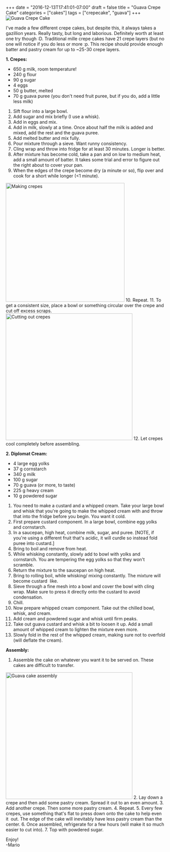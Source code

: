 +++
date = "2016-12-13T17:41:01-07:00"
draft = false
title = "Guava Crepe Cake"
categories = ["cakes"]
tags = ["crepecake", "guava"]
+++
![Guava Crepe Cake](https://2.bp.blogspot.com/-ZednUXq6eno/WJBGosPDyAI/AAAAAAAAH00/vFK9_5K_HecpztL0MYo4YLCGAj7Rc48HQCLcB/s1600/DSC_4877_1.jpg)

I've made a few different crepe cakes, but despite this, it always takes a gazillion years. Really tasty, but long and laborious. Definitely worth at least one try though :D. Traditional mille crepe cakes have 21 crepe layers (but no one will notice if you do less or more :p. This recipe should provide enough batter and pastry cream for up to ~25-30 crepe layers.

**1. Crepes:**

- 650 g milk, room temperature!
- 240 g flour
- 90 g sugar
- 4 eggs
- 50 g butter, melted
- 70 g guava puree (you don't need fruit puree, but if you do, add a little less milk)

1. Sift flour into a large bowl.
2. Add sugar and mix briefly (I use a whisk).
3. Add in eggs and mix.
4. Add in milk, slowly at a time. Once about half the milk is added and mixed, add the rest and the guava puree.
5. Add melted butter and mix fully.
6. Pour mixture through a sieve. Want runny consistency.
7. Cling wrap and throw into fridge for at least 30 minutes. Longer is better.
8. After mixture has become cold, take a pan and on low to medium heat, add a small amount of batter. It takes some trial and error to figure out the right about to cover your pan.
9. When the edges of the crepe become dry (a minute or so), flip over and cook for a short while longer (<1 minute).  
<img src="https://3.bp.blogspot.com/-PkZhOH11TyY/WJBGgoHMrfI/AAAAAAAAH0w/LkJOr5HzBWcT4hx35A_hH0nuCwUk7WA7ACLcB/s1600/DSC_4865_1.jpg" alt="Making crepes" style="height: 375px;"/>
10. Repeat.
11. To get a consistent size, place a bowl or something circular over the crepe and cut off excess scraps.  
<img src="https://4.bp.blogspot.com/-7NqiqC0Pt7k/WJBGgceRD4I/AAAAAAAAH0o/lgm6rWI-ooAIfcqdIfGCQwdqp4B9d_AEQCLcB/s1600/DSC_4866_1.jpg" alt="Cutting out crepes" style="width: 400px;"/>
12. Let crepes cool completely before assembling.

**2. Diplomat Cream:**

- 4 large egg yolks
- 37 g cornstarch
- 340 g milk
- 100 g sugar
- 70 g guava (or more, to taste) 
- 225 g heavy cream
- 10 g powdered sugar

1. You need to make a custard and a whipped cream. Take your large bowl and whisk that you're going to make the whipped cream with and throw that into the fridge before you begin. You want it cold.
2. First prepare custard component. In a large bowl, combine egg yolks and cornstarch.
3. In a saucepan, high heat, combine milk, sugar, and puree. [NOTE, if you're using a different fruit that's acidic, it will curdle so instead fold puree into custard.]
4. Bring to boil and remove from heat.
5. While whisking constantly, slowly add to bowl with yolks and cornstarch. You are tempering the egg yolks so that they won't scramble.
6. Return the mixture to the saucepan on high heat.
7. Bring to rolling boil, while whisking/ mixing constantly. The mixture will become custard  like.
8. Sieve through a fine mesh into a bowl and cover the bowl with cling wrap. Make sure to press it directly onto the custard to avoid condensation.
9. Chill.
10. Now prepare whipped cream component. Take out the chilled bowl, whisk, and cream. 
11. Add cream and powdered sugar and whisk until firm peaks.
12. Take out guava custard and whisk a bit to loosen it up. Add a small amount of whipped cream to lighten the mixture even more.
13. Slowly fold in the rest of the whipped cream, making sure not to overfold (will deflate the cream).

**Assembly:**

1. Assemble the cake on whatever you want it to be served on. These cakes are difficult to transfer.  
<img src="https://4.bp.blogspot.com/-TPhJs3sMzZo/WJBGgv-R8bI/AAAAAAAAH0s/YZeGKEFeLeMQ73hI7ZO12LaFTUYlMhJhACLcB/s1600/DSC_4869_1.jpg" alt="Guava cake assembly" style="width: 400px;"/>
2. Lay down a crepe and then add some pastry cream. Spread it out to an even amount.
3. Add another crepe. Then some more pastry cream.
4. Repeat.
5. Every few crepes, use something that's flat to press down onto the cake to help even it 
out. The edge of the cake will inevitably have less pastry cream than the center.
6. Once assembled, refrigerate for a few hours (will make it so much easier to cut into).
7. Top with powdered sugar.

Enjoy!  
-Mario




